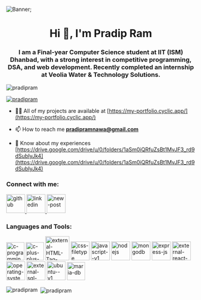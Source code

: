 ![Banner](https://media.licdn.com/dms/image/v2/D4D16AQEELbUBt9SJyg/profile-displaybackgroundimage-shrink_350_1400/profile-displaybackgroundimage-shrink_350_1400/0/1681468761089?e=1730332800&v=beta&t=UTbRNxPIrkKwo9vzfWUj0DX--g9oIh9gPHdcPaXO7rI);

<h1 align="center">Hi 👋, I'm Pradip Ram</h1>
<h3 align="center">I am a Final-year Computer Science student at IIT (ISM) Dhanbad, with a strong interest in competitive programming, DSA, and web development. Recently completed an internship at Veolia Water & Technology Solutions.</h3>

<p align="left"> <img src="https://komarev.com/ghpvc/?username=pradipram&label=Profile%20views&color=0e75b6&style=flat" alt="pradipram" /> </p>

<p align="left"> <a href="https://github.com/ryo-ma/github-profile-trophy"><img src="https://github-profile-trophy.vercel.app/?username=pradipram" alt="pradipram" /></a> </p>

- 👨‍💻 All of my projects are available at [https://my-portfolio.cyclic.app/](https://my-portfolio.cyclic.app/)

- 📫 How to reach me **pradipramnawa@gmail.com**

- 📄 Know about my experiences [https://drive.google.com/drive/u/0/folders/1aSm0iQRfuZsBt1MvJF3_rd9dSubIyJk4](https://drive.google.com/drive/u/0/folders/1aSm0iQRfuZsBt1MvJF3_rd9dSubIyJk4)

<h3 align="left">Connect with me:</h3>

<div>
    <a href="https://github.com/Pradipram" target="_blank" rel="noreferrer noopener">
        <img width="50" height="50" src="https://img.icons8.com/ios-filled/50/github.png" alt="github"/>
    </a>
    <a href="https://www.linkedin.com/in/pradip-ram-0bbb73222/" target="_blank" rel="noreferrer noopener">
        <img width="50" height="50" src="https://img.icons8.com/ios-filled/50/linkedin.png" alt="linkedin"/>
    </a>
    <a href="mailto:pradipramnawa@gmail.com?subject=Interested%20in%20your%20work&body=Dear%20[Your%20Name],%0D%0A%0D%0AI%20came%20across%20your%20portfolio%20and%20was%20impressed%20with%20your%20work.%20I%20would%20like%20to%20connect%20with%20you%20to%20discuss%20some%20potential%20opportunities.%0D%0A%0D%0ABest%20regards," target="_blank" rel="noreferrer noopener">
        <img width="50" height="50" src="https://img.icons8.com/ios-filled/50/new-post.png" alt="new-post"/>
    </a>
</div>

<h3 align="left">Languages and Tools:</h3>
<div >
    <img width="48" height="48" src="https://img.icons8.com/color/48/c-programming.png" alt="c-programming"
    />
    <img width="48" height="48" src="https://img.icons8.com/color/48/c-plus-plus-logo.png" alt="c-plus-plus-logo"/>
    <img width="64" height="64" src="https://img.icons8.com/external-solid-design-circle/64/external-HTML-Tag-seo-web-optimization-solid-design-circle.png" alt="external-HTML-Tag-seo-web-optimization-solid-design-circle"/>
    <img width="50" height="50" src="https://img.icons8.com/ios/50/css-filetype.png" alt="css-filetype"/>
    <img width="50" height="50" src="https://img.icons8.com/color/48/javascript--v1.png" alt="javascript--v1"/>
    <img width="50" height="50" src="https://img.icons8.com/color/48/nodejs.png" alt="nodejs"/>
    <img width="50" height="50" src="https://img.icons8.com/color/48/mongodb.png" alt="mongodb"/>
    <img width="50" height="50" src="https://img.icons8.com/ios/50/express-js.png" alt="express-js"/>
    <img width="50" height="50" src="https://img.icons8.com/external-soleicons-solid-amoghdesign/100/external-react-native-soleicons-solid-vol-1-soleicons-solid-amoghdesign.png" alt="external-react-native-soleicons-solid-vol-1-soleicons-solid-amoghdesign"/>
    <img width="50" height="50" src="https://img.icons8.com/fluency/50/operating-system.png" alt="operating-system"/>
    <img width="50" height="50" src="https://img.icons8.com/external-soft-fill-juicy-fish/60/external-sql-coding-and-development-soft-fill-soft-fill-juicy-fish.png" alt="external-sql-coding-and-development-soft-fill-soft-fill-juicy-fish"/>
    <img width="50" height="50" src="https://img.icons8.com/color/48/ubuntu--v1.png" alt="ubuntu--v1"/>
    <img width="48" height="48" src="https://img.icons8.com/color/48/maria-db.png" alt="maria-db"/>
</div>


<p><img align="left" src="https://github-readme-stats.vercel.app/api/top-langs?username=pradipram&show_icons=true&locale=en&layout=compact" alt="pradipram" /></p>

<p>&nbsp;<img align="center" src="https://github-readme-stats.vercel.app/api?username=pradipram&show_icons=true&locale=en" alt="pradipram" /></p>

